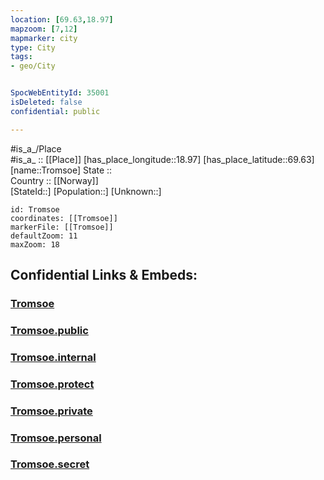 ```yaml
---
location: [69.63,18.97] 
mapzoom: [7,12] 
mapmarker: city 
type: City
tags:
- geo/City


SpocWebEntityId: 35001
isDeleted: false
confidential: public

---
```

#is_a_/Place  
#is_a_ :: [[Place]] 
[has_place_longitude::18.97] 
[has_place_latitude::69.63] 
[name::Tromsoe] 
State ::  
Country :: [[Norway]]  
[StateId::] 
[Population::] 
[Unknown::] 


```leaflet
id: Tromsoe
coordinates: [[Tromsoe]] 
markerFile: [[Tromsoe]] 
defaultZoom: 11 
maxZoom: 18
```


## Confidential Links & Embeds: 

### [Tromsoe](/_Standards/Earth/Continent/Europe/Europe~North/Norway/City/Tromsoe.md) 

### [Tromsoe.public](/_public/Earth/Continent/Europe/Europe~North/Norway/City/Tromsoe.public.md) 

### [Tromsoe.internal](/_internal/Earth/Continent/Europe/Europe~North/Norway/City/Tromsoe.internal.md) 

### [Tromsoe.protect](/_protect/Earth/Continent/Europe/Europe~North/Norway/City/Tromsoe.protect.md) 

### [Tromsoe.private](/_private/Earth/Continent/Europe/Europe~North/Norway/City/Tromsoe.private.md) 

### [Tromsoe.personal](/_personal/Earth/Continent/Europe/Europe~North/Norway/City/Tromsoe.personal.md) 

### [Tromsoe.secret](/_secret/Earth/Continent/Europe/Europe~North/Norway/City/Tromsoe.secret.md)

